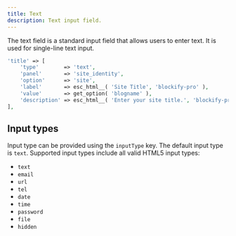 ```yaml
---
title: Text
description: Text input field.
---
```


The text field is a standard input field that allows users to enter text. It is used for single-line text input.

```php
'title' => [
    'type'        => 'text',
    'panel'       => 'site_identity',
    'option'      => 'site',
    'label'       => esc_html__( 'Site Title', 'blockify-pro' ),
    'value'       => get_option( 'blogname' ),
    'description' => esc_html__( 'Enter your site title.', 'blockify-pro' ),
],
```

## Input types

Input type can be provided using the `inputType` key. The default input type is `text`. Supported input types include all valid HTML5 input types:

- `text`
- `email`
- `url`
- `tel`
- `date`
- `time`
- `password`
- `file`
- `hidden`

